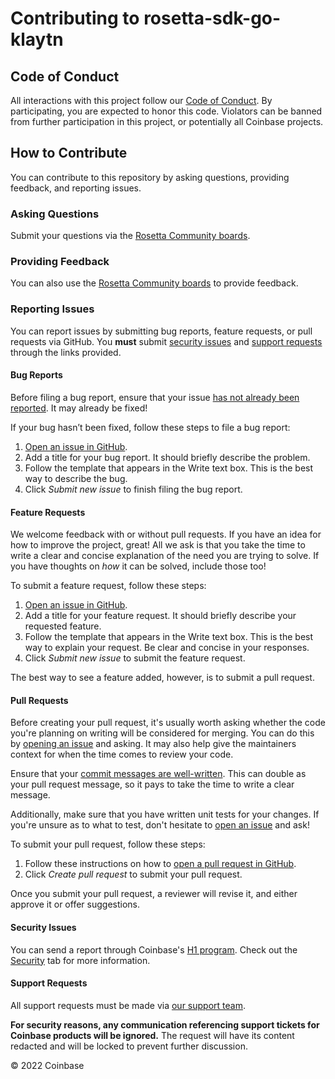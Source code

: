 # Contributing to rosetta-sdk-go-klaytn

## Code of Conduct

All interactions with this project follow our [Code of Conduct](https://github.com/coinbase/code-of-conduct). By participating, you are expected to honor this code. Violators can be banned from further participation in this project, or potentially all Coinbase projects.

## How to Contribute

You can contribute to this repository by asking questions, providing feedback, and reporting issues.

### Asking Questions

Submit your questions via the [Rosetta Community boards][13].

### Providing Feedback

You can also use the [Rosetta Community boards][13] to provide feedback.

### Reporting Issues

You can report issues by submitting bug reports, feature requests, or pull requests via GitHub. You **must** submit [security issues](#security-issues) and [support requests](#support-requests) through the links provided.

#### Bug Reports

Before filing a bug report, ensure that your issue [has not already been reported][1]. It may already be fixed!

If your bug hasn’t been fixed, follow these steps to file a bug report:

1. [Open an issue in GitHub][10].
2. Add a title for your bug report. It should briefly describe the problem.
3. Follow the template that appears in the Write text box. This is the best way to describe the bug.
4. Click _Submit new issue_ to finish filing the bug report.

#### Feature Requests

We welcome feedback with or without pull requests. If you have an idea for how to improve the project, great! All we ask is that you take the time to write a clear and concise explanation of the need you are trying to solve. If you have thoughts on _how_ it can be solved, include those too!

To submit a feature request, follow these steps:

1. [Open an issue in GitHub][10].
2. Add a title for your feature request. It should briefly describe your requested feature.
3. Follow the template that appears in the Write text box. This is the best way to explain your request. Be clear and concise in your responses.
4. Click _Submit new issue_ to submit the feature request.

The best way to see a feature added, however, is to submit a pull request.

#### Pull Requests

Before creating your pull request, it's usually worth asking whether the code you're planning on writing will be considered for merging. You can do this by [opening an issue][1] and asking. It may also help give the maintainers context for when the time comes to review your code.

Ensure that your [commit messages are well-written][2]. This can double as your pull request message, so it pays to take the time to write a clear message.

Additionally, make sure that you have written unit tests for your changes. If you're unsure as to what to test, don't hesitate to [open an issue][1] and ask!

To submit your pull request, follow these steps:

1. Follow these instructions on how to [open a pull request in GitHub][11].
2. Click _Create pull request_ to submit your pull request.

Once you submit your pull request, a reviewer will revise it, and either approve it or offer suggestions.

#### Security Issues

You can send a report through Coinbase's [H1 program][12]. Check out the [Security][14] tab for more information.

#### Support Requests

All support requests must be made via [our support team][3].

**For security reasons, any communication referencing support tickets for Coinbase products will be ignored.** The request will have its content redacted and will be locked to prevent further discussion.

© 2022 Coinbase

<!-- Before adding link 15, populate link 4. One you do that, please erase this note. --->
[1]: https://github.com/klaytn/rosetta-sdk-go-klaytn/issues
[2]: https://chris.beams.io/posts/git-commit/#seven-rules
[3]: https://support.coinbase.com/customer/en/portal/articles/2288496-how-can-i-contact-coinbase-support-
<!--- [4]: link removed --->
[5]: https://github.com/klaytn/rosetta-sdk-go-klaytn/issues/new/choose
[6]: https://github.com/klaytn/rosetta-sdk-go-klaytn/issues/new?assignees=&labels=bug&template=bug_report.md&title=
[7]: https://github.com/klaytn/rosetta-sdk-go-klaytn/issues/new?assignees=&labels=enhancement&template=feature_request.md&title=
[8]: https://github.com/klaytn/rosetta-sdk-go-klaytn/pulls
[9]: https://github.com/klaytn/rosetta-sdk-go-klaytn/compare
[10]: https://docs.github.com/en/desktop/contributing-and-collaborating-using-github-desktop/working-with-your-remote-repository-on-github-or-github-enterprise/creating-an-issue-or-pull-request#creating-an-issue
[11]: https://docs.github.com/en/desktop/contributing-and-collaborating-using-github-desktop/working-with-your-remote-repository-on-github-or-github-enterprise/creating-an-issue-or-pull-request#creating-a-pull-request
[12]: https://hackerone.com/coinbase
[13]: https://community.rosetta-api.org
[14]: https://github.com/klaytn/rosetta-sdk-go-klaytn/security